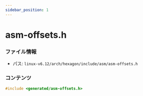```yaml
---
sidebar_position: 1
---
```

# asm-offsets.h

### ファイル情報

- パス: `linux-v6.12/arch/hexagon/include/asm/asm-offsets.h`

### コンテンツ

```h
#include <generated/asm-offsets.h>

```
